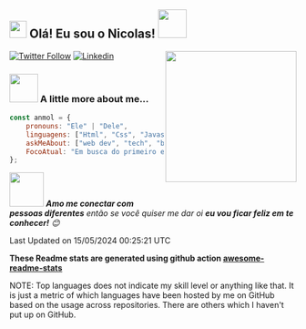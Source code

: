 <h2><img src="https://emojis.slackmojis.com/emojis/images/1531849430/4246/blob-sunglasses.gif?1531849430" width="30"/> Olá! Eu sou o Nicolas! <img src="https://media.giphy.com/media/12oufCB0MyZ1Go/giphy.gif" width="50"></h2>
<img align='right' src="https://media.giphy.com/media/M9gbBd9nbDrOTu1Mqx/giphy.gif" width="230">

[![Twitter Follow]([https://img.shields.io/twitter/follow/Nicolas15152941?label=Follow)](https://twitter.com/intent/follow?screen_name=Nicolas15152941](https://twitter.com/Nicolas15152941))
[![Linkedin](https://img.shields.io/badge/-anmol-blue?style=flat-square&logo=Linkedin&logoColor=white&link=https://www.linkedin.com/in/nicolas-de-souza-862b50248/)](https://www.linkedin.com/in/nicolas-de-souza-862b50248/)

### <img src="https://media.giphy.com/media/VgCDAzcKvsR6OM0uWg/giphy.gif" width="50"> A little more about me...  

```javascript
const anmol = {
    pronouns: "Ele" | "Dele",
    linguagens: ["Html", "Css", "Javascript", "C#"],
    askMeAbout: ["web dev", "tech", "biologia!"],
    FocoAtual: "Em busca do primeiro emprego"
};
```

<img src="https://media.giphy.com/media/LnQjpWaON8nhr21vNW/giphy.gif" width="60"> <em><b>Amo me conectar com pessoas diferentes</b> então se você quiser me dar oi <b>eu vou ficar feliz em te conhecer!</b> 😊</em>





 Last Updated on 15/05/2024 00:25:21 UTC
<!--END_SECTION:waka-->

**These Readme stats are generated using github action [awesome-readme-stats](https://github.com/anmol098/waka-readme-stats)**

NOTE: Top languages does not indicate my skill level or anything like that. It is just a metric of which languages have been hosted by me on GitHub based on the usage across repositories. There are others which I haven't put up on GitHub.
